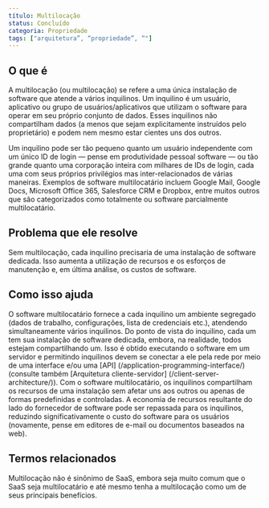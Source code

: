 ```yaml
---
título: Multilocação
status: Concluído
categoria: Propriedade
tags: ["arquitetura”, “propriedade”, “"]
---
```


## O que é

A multilocação (ou multilocação) se refere a uma única instalação de software que atende a vários inquilinos.
Um inquilino é um usuário, aplicativo ou grupo de usuários/aplicativos que utilizam o software para operar em seu próprio conjunto de dados.
Esses inquilinos não compartilham dados (a menos que sejam explicitamente instruídos pelo proprietário) e podem nem mesmo estar cientes uns dos outros.

Um inquilino pode ser tão pequeno quanto um usuário independente com um único ID de login — pense em produtividade pessoal
software — ou tão grande quanto uma corporação inteira com milhares de IDs de login, cada uma com seus próprios privilégios
mas inter-relacionados de várias maneiras. Exemplos de software multilocatário incluem Google Mail, Google Docs,
Microsoft Office 365, Salesforce CRM e Dropbox, entre muitos outros que são categorizados como totalmente
ou software parcialmente multilocatário.

## Problema que ele resolve

Sem multilocação, cada inquilino precisaria de uma instalação de software dedicada.
Isso aumenta a utilização de recursos e os esforços de manutenção e, em última análise, os custos de software.

## Como isso ajuda

O software multilocatário fornece a cada inquilino um ambiente segregado (dados de trabalho, configurações, lista de credenciais etc.),
atendendo simultaneamente vários inquilinos. Do ponto de vista do inquilino, cada um tem sua instalação de software dedicada,
embora, na realidade, todos estejam compartilhando um. Isso é obtido executando o software em um servidor e permitindo
inquilinos devem se conectar a ele pela rede por meio de uma interface e/ou uma [API] (/application-programming-interface/)
(consulte também [Arquitetura cliente-servidor] (/client-server-architecture/)).
Com o software multilocatário, os inquilinos compartilham os recursos de uma instalação sem afetar uns aos outros ou apenas
de formas predefinidas e controladas. A economia de recursos resultante do lado do fornecedor de software pode ser repassada
para os inquilinos, reduzindo significativamente o custo do software para os usuários (novamente, pense em editores de e-mail ou documentos baseados na web).

## Termos relacionados

Multilocação não é sinônimo de SaaS,
embora seja muito comum que o SaaS seja multilocatário e até mesmo tenha a multilocação como um de seus principais benefícios.
